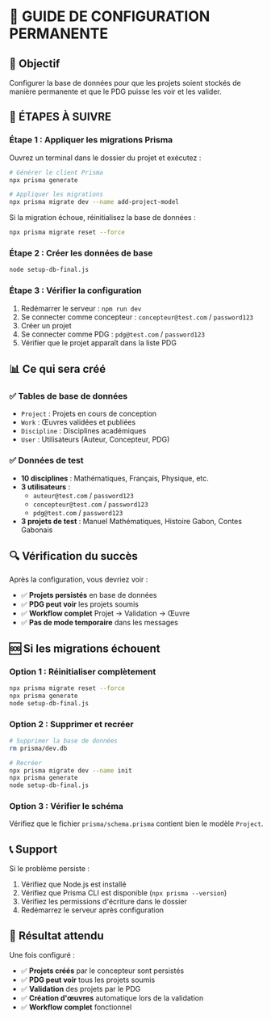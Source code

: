 # 🔧 GUIDE DE CONFIGURATION PERMANENTE

## 🎯 Objectif
Configurer la base de données pour que les projets soient stockés de manière permanente et que le PDG puisse les voir et les valider.

## 🚀 ÉTAPES À SUIVRE

### **Étape 1 : Appliquer les migrations Prisma**

Ouvrez un terminal dans le dossier du projet et exécutez :

```bash
# Générer le client Prisma
npx prisma generate

# Appliquer les migrations
npx prisma migrate dev --name add-project-model
```

Si la migration échoue, réinitialisez la base de données :

```bash
npx prisma migrate reset --force
```

### **Étape 2 : Créer les données de base**

```bash
node setup-db-final.js
```

### **Étape 3 : Vérifier la configuration**

1. Redémarrer le serveur : `npm run dev`
2. Se connecter comme concepteur : `concepteur@test.com` / `password123`
3. Créer un projet
4. Se connecter comme PDG : `pdg@test.com` / `password123`
5. Vérifier que le projet apparaît dans la liste PDG

## 📊 Ce qui sera créé

### **✅ Tables de base de données**
- `Project` : Projets en cours de conception
- `Work` : Œuvres validées et publiées
- `Discipline` : Disciplines académiques
- `User` : Utilisateurs (Auteur, Concepteur, PDG)

### **✅ Données de test**
- **10 disciplines** : Mathématiques, Français, Physique, etc.
- **3 utilisateurs** :
  - `auteur@test.com` / `password123`
  - `concepteur@test.com` / `password123`
  - `pdg@test.com` / `password123`
- **3 projets de test** : Manuel Mathématiques, Histoire Gabon, Contes Gabonais

## 🔍 Vérification du succès

Après la configuration, vous devriez voir :
- ✅ **Projets persistés** en base de données
- ✅ **PDG peut voir** les projets soumis
- ✅ **Workflow complet** Projet → Validation → Œuvre
- ✅ **Pas de mode temporaire** dans les messages

## 🆘 Si les migrations échouent

### **Option 1 : Réinitialiser complètement**
```bash
npx prisma migrate reset --force
npx prisma generate
node setup-db-final.js
```

### **Option 2 : Supprimer et recréer**
```bash
# Supprimer la base de données
rm prisma/dev.db

# Recréer
npx prisma migrate dev --name init
npx prisma generate
node setup-db-final.js
```

### **Option 3 : Vérifier le schéma**
Vérifiez que le fichier `prisma/schema.prisma` contient bien le modèle `Project`.

## 📞 Support

Si le problème persiste :
1. Vérifiez que Node.js est installé
2. Vérifiez que Prisma CLI est disponible (`npx prisma --version`)
3. Vérifiez les permissions d'écriture dans le dossier
4. Redémarrez le serveur après configuration

## 🎉 Résultat attendu

Une fois configuré :
- ✅ **Projets créés** par le concepteur sont persistés
- ✅ **PDG peut voir** tous les projets soumis
- ✅ **Validation** des projets par le PDG
- ✅ **Création d'œuvres** automatique lors de la validation
- ✅ **Workflow complet** fonctionnel


